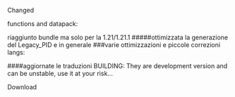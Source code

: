 Changed

functions and datapack:

riaggiunto bundle ma solo per la 1.21/1.21.1
#####ottimizzata la generazione del Legacy_PID e in generale
###varie ottimizzazioni e piccole correzioni
langs:


####aggiornate le traduzioni
BUILDING: They are development version and can be unstable, use it at your risk...

Download